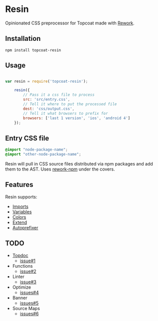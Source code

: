 Resin
=====

Opinionated CSS preprocessor for Topcoat made with
[Rework](http://github.com/visionmedia/rework).

Installation
------------

```
npm install topcoat-resin

```

Usage
-----

```js

var resin = require('topcoat-resin');

    resin({
        // Pass it a css file to process
        src: 'src/entry.css',
        // Tell it where to put the processed file
        dest: 'css/output.css',
        // Tell it what browsers to prefix for
        browsers: ['last 1 version', 'ios', 'android 4']
    });

```

Entry CSS file
--------------

```css
@import "node-package-name";
@import "other-node-package-name";
```
Resin will pull in CSS source files distributed via npm packages and add them
to the AST. Uses [rework-npm](https://github.com/conradz/rework-npm) under the covers.

Features
--------

Resin supports:

* [Imports](https://github.com/conradz/rework-npm)
* [Variables](https://github.com/visionmedia/rework-vars)
* [Colors](https://github.com/visionmedia/rework#colors)
* [Extend](https://github.com/visionmedia/rework#extend)
* [Autoprefixer](https://github.com/ai/autoprefixer)

TODO
----

* [Topdoc](https://github.com/topcoat/topdoc)
    * [issue#1](https://github.com/topcoat/resin/issues/1)
* Functions
    * [issue#2](https://github.com/topcoat/resin/issues/2)
* Linter
    * [issue#3](https://github.com/topcoat/resin/issues/3)
* Optimize
    * [issues#4](https://github.com/topcoat/resin/issues/4)
* Banner
    * [issues#5](https://github.com/topcoat/resin/issues/5)
* Source Maps
    * [issues#6](https://github.com/topcoat/resin/issues/6)

